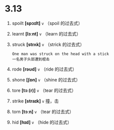 # 3.13





1. spoilt **[spɔɪlt]** `v` （spoil 的过去式）

2. learnt **[lɜːnt]** `v` （learn 的过去式）

3. struck **[strʌk]** `v` （strick 的过去式）
    ```
    One man was struck on the head with a stick
    一名男子头部遭到棍击
    ```

4. rode **[rəʊd]** `v` （ride 的过去式）

5. shone **[ʃɒn]** `v` （shine 的过去式）

6. tore **[tɔː(r)]** `v` （tear 的过去式）

7. strike **[straɪk]** `v` 撞，击

8. torn **[tɔːn]** `v` （tear 的过去式）

9. hid **[hɪd]** `v` （hide 的过去式）
